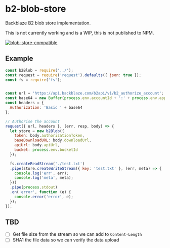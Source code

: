 # b2-blob-store
Backblaze B2 blob store implementation.

This is not currently working and is a WIP, this is not published to NPM.

[![blob-store-compatible](badge.png)](https://github.com/maxogden/abstract-blob-store)

## Example
```js
const b2Blob = require('../');
const request = require('request').defaults({ json: true });
const fs = require('fs');


const url = 'https://api.backblaze.com/b2api/v1/b2_authorize_account';
const base64 = new Buffer(process.env.accountId + ':' + process.env.applicationKey).toString('base64');
const headers = {
  Authorization: 'Basic ' + base64
};

// Authorise the account
request({ url, headers }, (err, resp, body) => {
  let store = new b2Blob({
    token: body.authorizationToken,
    baseDownloadURL: body.downloadUrl,
    apiUrl: body.apiUrl,
    bucket: process.env.bucketId
  });

  fs.createReadStream('./test.txt')
  .pipe(store.createWriteStream({ key: 'test.txt' }, (err, meta) => {
    console.log('err', err);
    console.log('meta', meta);
  }))
  .pipe(process.stdout)
  .on('error', function (e) {
    console.error('error', e);
  });
});
```

## TBD
- [ ] Get file size from the stream so we can add to `Content-Length`
- [ ] SHA1 the file data so we can verify the data upload
